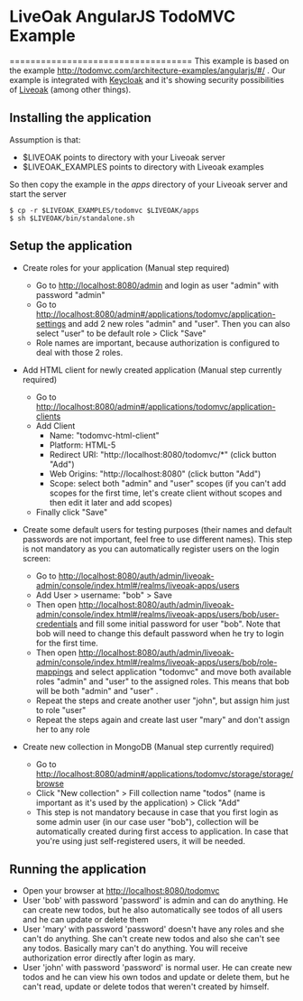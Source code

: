 # LiveOak AngularJS TodoMVC Example
===================================
This example is based on the example http://todomvc.com/architecture-examples/angularjs/#/ . Our example is integrated with [Keycloak](http://www.keycloak.org) and it's showing security possibilities of [Liveoak](http://liveoak.io) (among other things).

Installing the application
--------------------------

Assumption is that:
* $LIVEOAK points to directory with your Liveoak server
* $LIVEOAK_EXAMPLES points to directory with Liveoak examples

So then copy the example in the _apps_ directory of your Liveoak server and start the server
```shell
$ cp -r $LIVEOAK_EXAMPLES/todomvc $LIVEOAK/apps
$ sh $LIVEOAK/bin/standalone.sh
````

Setup the application
---------------------

* Create roles for your application (Manual step required)
  * Go to [http://localhost:8080/admin](http://localhost:8080/admin) and login as user "admin" with password "admin"
  * Go to [http://localhost:8080/admin#/applications/todomvc/application-settings](http://localhost:8080/admin#/applications/todomvc/application-settings) and add 2 new roles "admin" and "user". Then you can also select "user" to be default role > Click "Save"
  * Role names are important, because authorization is configured to deal with those 2 roles.

* Add HTML client for newly created application (Manual step currently required)

  * Go to [http://localhost:8080/admin#/applications/todomvc/application-clients](http://localhost:8080/admin#/applications/todomvc/application-clients)
  * Add Client
    * Name: "todomvc-html-client"
    * Platform: HTML-5
    * Redirect URI: "http://localhost:8080/todomvc/*" (click button "Add")
    * Web Origins: "http://localhost:8080" (click button "Add")
    * Scope: select both "admin" and "user" scopes (if you can't add scopes for the first time, let's create client without scopes and then edit it later and add scopes)
   * Finally click "Save"

* Create some default users for testing purposes (their names and default passwords are not important, feel free to use different names). This step is not mandatory as you can automatically register users on the login screen:
  * Go to [http://localhost:8080/auth/admin/liveoak-admin/console/index.html#/realms/liveoak-apps/users](http://localhost:8080/auth/admin/liveoak-admin/console/index.html#/realms/liveoak-apps/users)
  * Add User > username: "bob" > Save
  * Then open [http://localhost:8080/auth/admin/liveoak-admin/console/index.html#/realms/liveoak-apps/users/bob/user-credentials](http://localhost:8080/auth/admin/liveoak-admin/console/index.html#/realms/liveoak-apps/users/bob/user-credentials) and fill some initial password for user "bob". Note that bob will need to change this default password when he try to login for the first time.
  * Then open [http://localhost:8080/auth/admin/liveoak-admin/console/index.html#/realms/liveoak-apps/users/bob/role-mappings](http://localhost:8080/auth/admin/liveoak-admin/console/index.html#/realms/liveoak-apps/users/bob/role-mappings) and select application "todomvc" and move both available roles "admin" and "user" to the assigned roles. This means that bob will be both "admin" and "user" .
  * Repeat the steps and create another user "john", but assign him just to role "user"
  * Repeat the steps again and create last user "mary" and don't assign her to any role

* Create new collection in MongoDB (Manual step currently required)
  * Go to [http://localhost:8080/admin#/applications/todomvc/storage/storage/browse](http://localhost:8080/admin#/applications/todomvc/storage/storage/browse)
  * Click "New collection" > Fill collection name "todos" (name is important as it's used by the application) > Click "Add"
  * This step is not mandatory because in case that you first login as some admin user (in our case user "bob"), collection will be automatically created during first access to application. In case that you're using just self-registered users, it will be needed.


Running the application
-----------------------
* Open your browser at [http://localhost:8080/todomvc](http://localhost:8080/todomvc)
* User 'bob' with password 'password' is admin and can do anything. He can create new todos, but he also automatically see todos of all users and he can update or delete them
* User 'mary' with password 'password' doesn't have any roles and she can't do anything. She can't create new todos and also she can't see any todos. Basically mary can't do anything.
You will receive authorization error directly after login as mary.
* User 'john' with password 'password' is normal user. He can create new todos and he can view his own todos and update or delete them, but he can't read, update or delete todos that weren't created by himself.
